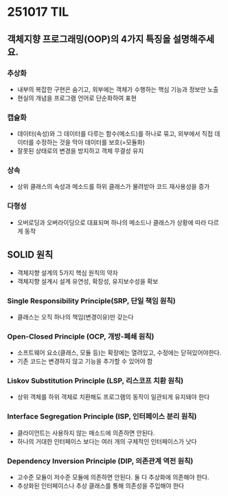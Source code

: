 # 251017 TIL

## 객체지향 프로그래밍(OOP)의 4가지 특징을 설명해주세요.

### 추상화
- 내부의 복잡한 구현은 숨기고, 외부에는 객체가 수행하는 핵심 기능과 정보만 노출
- 현실의 개념을 프로그램 언어로 단순화하여 표현

### 캡슐화
- 데이터(속성)와 그 데이터를 다루는 함수(메소드)를 하나로 묶고, 외부에서 직접 데이터를 수정하는 것을 막아 데이터를 보호(=모듈화)
- 잘못된 상태로의 변경을 방지하고 객체 무결성 유지

### 상속
- 상위 클래스의 속성과 메소드를 하위 클래스가 물려받아 코드 재사용성을 증가

### 다형성
- 오버로딩과 오버라이딩으로 대표되며 하나의 메소드나 클래스가 상황에 따라 다르게 동작

## SOLID 원칙
- 객체지향 설계의 5가지 핵심 원칙의 약자
- 객체지향 설계시 설계 유연성, 확장성, 유지보수성을 확보

### Single Responsibility Principle(SRP, 단일 책임 원칙)
- 클래스는 오직 하나의 책임(변경이유)만 갖는다

### Open-Closed Principle (OCP, 개방-폐쇄 원칙)
- 소프트웨어 요소(클래스, 모듈 등)는 확장에는 열려있고, 수정에는 닫혀있어야한다.
- 기존 코드는 변경하지 않고 기능을 추가할 수 있어야 함

### Liskov Substitution Principle (LSP, 리스코프 치환 원칙)
- 상위 객체를 하위 객체로 치환해도 프로그램의 동작이 일관되게 유지돼야 한다

### Interface Segregation Principle (ISP, 인터페이스 분리 원칙)
- 클라이언트는 사용하지 않는 매소드에 의존하면 안된다.
- 하나의 거대한 인터페이스 보다는 여러 개의 구체적인 인터페이스가 낫다

### Dependency Inversion Principle (DIP, 의존관계 역전 원칙)
- 고수준 모듈이 저수준 모듈에 의존하면 안된다. 둘 다 추상화에 의존해야 한다.
- 추상화된 인터페이스나 추상 클래스를 통해 의존성을 주입해야 한다

